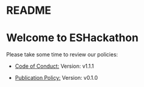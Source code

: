# README

# Welcome to ESHackathon

Please take some time to review our policies:

- [Code of
  Conduct:](https://www.eshackathon.org/policies/ESH_policies/Code_of_conduct.html)
  Version: v1.1.1

- [Publication
  Policy:](https://www.eshackathon.org/policies/ESH_policies/ESH_Publications_Policy.html)
  Version: v0.1.0
